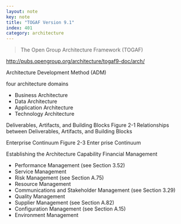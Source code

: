 ```yaml
---
layout: note
key: note
title: "TOGAF Version 9.1"
index: 401
category: architecture
---
```


> The Open Group Architecture Framework (TOGAF)

http://pubs.opengroup.org/architecture/togaf9-doc/arch/

Architecture Development Method (ADM)

four architecture domains
* Business Architecture
* Data Architecture
* Application Architecture
* Technology Architecture


Deliverables, Artifacts, and Building Blocks
Figure 2-1 Relationships between Deliverables, Artifacts, and Building Blocks

Enterprise Continuum
Figure 2-3 Enter prise Continuum

Establishing the Architecture Capability
Financial Management
* Performance Management (see Section 3.52)
* Service Management
* Risk Management (see Section A.75)
* Resource Management
* Communications and Stakeholder Management (see Section 3.29)
* Quality Management
* Supplier Management (see Section A.82)
* Configuration Management (see Section A.15)
* Environment Management

